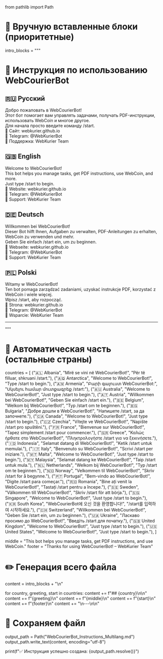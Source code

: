 from pathlib import Path

# 🔹 Вручную вставленные блоки (приоритетные)
intro_blocks = """
# 📘 Инструкция по использованию WebCourierBot

## 🇷🇺 Русский
Добро пожаловать в WebCourierBot!  
Этот бот помогает вам управлять задачами, получать PDF-инструкции, использовать WebCoin и многое другое.  
Для начала просто введите команду /start.  
🔗 Сайт: webkurier.github.io  
📨 Telegram: @WebKurierBot  
📌 Поддержка: WebKurier Team

## 🇬🇧 English
Welcome to WebCourierBot!  
This bot helps you manage tasks, get PDF instructions, use WebCoin, and more.  
Just type /start to begin.  
🔗 Website: webkurier.github.io  
📨 Telegram: @WebKurierBot  
📌 Support: WebKurier Team

## 🇩🇪 Deutsch
Willkommen bei WebCourierBot!  
Dieser Bot hilft Ihnen, Aufgaben zu verwalten, PDF-Anleitungen zu erhalten, WebCoin zu verwenden und mehr.  
Geben Sie einfach /start ein, um zu beginnen.  
🔗 Webseite: webkurier.github.io  
📨 Telegram: @WebKurierBot  
📌 Support: WebKurier Team

## 🇵🇱 Polski
Witamy w WebCourierBot!  
Ten bot pomaga zarządzać zadaniami, uzyskać instrukcje PDF, korzystać z WebCoin i wiele więcej.  
Wpisz /start, aby rozpocząć.  
🔗 Strona: webkurier.github.io  
📨 Telegram: @WebKurierBot  
📌 Wsparcie: WebKurier Team

---
"""

# 🔹 Автоматическая часть (остальные страны)
countries = [
    ("🇦🇱 Albania", "Mirë se vini në WebCourierBot!", "Për të filluar, shkruani /start."),
    ("🇦🇶 Antarctica", "Welcome to WebCourierBot!", "Type /start to begin."),
    ("🇦🇲 Armenia", "Բարի գալուստ WebCourierBot:", "Սկսելու համար մուտքագրեք /start:"),
    ("🇦🇺 Australia", "Welcome to WebCourierBot!", "Just type /start to begin."),
    ("🇦🇹 Austria", "Willkommen bei WebCourierBot!", "Geben Sie einfach /start ein."),
    ("🇧🇪 Belgium", "Welkom bij WebCourierBot!", "Typ /start om te beginnen."),
    ("🇧🇬 Bulgaria", "Добре дошли в WebCourierBot!", "Напишете /start, за да започнете."),
    ("🇨🇦 Canada", "Welcome to WebCourierBot!", "Just type /start to begin."),
    ("🇨🇿 Czechia", "Vítejte ve WebCourierBot!", "Napište /start pro spuštění."),
    ("🇫🇷 France", "Bienvenue sur WebCourierBot!", "Tapez simplement /start pour commencer."),
    ("🇬🇷 Greece", "Καλώς ήρθατε στο WebCourierBot!", "Πληκτρολογήστε /start για να ξεκινήσετε."),
    ("🇮🇩 Indonesia", "Selamat datang di WebCourierBot!", "Ketik /start untuk memulai."),
    ("🇮🇹 Italy", "Benvenuto su WebCourierBot!", "Scrivi /start per iniziare."),
    ("🇲🇹 Malta", "Welcome to WebCourierBot!", "Just type /start to begin."),
    ("🇲🇾 Malaysia", "Selamat datang ke WebCourierBot!", "Taip /start untuk mula."),
    ("🇳🇱 Netherlands", "Welkom bij WebCourierBot!", "Typ /start om te beginnen."),
    ("🇳🇴 Norway", "Velkommen til WebCourierBot!", "Skriv /start for å begynne."),
    ("🇵🇹 Portugal", "Bem-vindo ao WebCourierBot!", "Digite /start para começar."),
    ("🇷🇴 Romania", "Bine ați venit la WebCourierBot!", "Tastați /start pentru a începe."),
    ("🇸🇪 Sweden", "Välkommen till WebCourierBot!", "Skriv /start för att börja."),
    ("🇸🇬 Singapore", "Welcome to WebCourierBot!", "Just type /start to begin."),
    ("🇰🇷 South Korea", "WebCourierBot에 오신 것을 환영합니다!", "/start를 입력하여 시작하세요."),
    ("🇨🇭 Switzerland", "Willkommen bei WebCourierBot!", "Geben Sie /start ein, um zu beginnen."),
    ("🇺🇦 Ukraine", "Ласкаво просимо до WebCourierBot!", "Введіть /start для початку."),
    ("🇬🇧 United Kingdom", "Welcome to WebCourierBot!", "Just type /start to begin."),
    ("🇺🇸 United States", "Welcome to WebCourierBot!", "Just type /start to begin."),
]

middle = "This bot helps you manage tasks, get PDF instructions, and use WebCoin."
footer = "Thanks for using WebCourierBot! – WebKurier Team"

# ✏️ Генерация всего файла
content = intro_blocks + "\n"

for country, greeting, start in countries:
    content += f"## {country}\n\n"
    content += f"{greeting}\n"
    content += f"{middle}\n"
    content += f"{start}\n"
    content += f"{footer}\n"
    content += "\n---\n\n"

# 💾 Сохраняем файл
output_path = Path("WebCourierBot_Instructions_Multilang.md")
output_path.write_text(content, encoding="utf-8")

print(f"✅ Инструкция успешно создана: {output_path.resolve()}")
